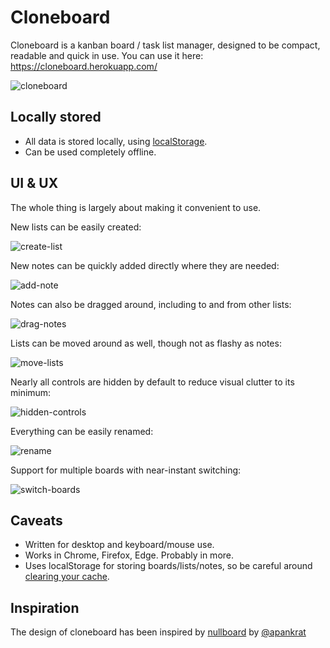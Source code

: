 # Cloneboard

Cloneboard is a kanban board / task list manager, designed to be compact, readable and quick in use. You can use it here: https://cloneboard.herokuapp.com/

![cloneboard](https://user-images.githubusercontent.com/102478601/162572439-1bba1420-fe33-4920-9228-2d55e88c64a6.PNG)

## Locally stored

* All data is stored locally, using [localStorage](https://developer.mozilla.org/en/docs/Web/API/Window/localStorage).
* Can be used completely offline.

## UI & UX

The whole thing is largely about making it convenient to use.

New lists can be easily created:

![create-list](https://user-images.githubusercontent.com/102478601/162576540-77750f00-e31a-4709-aade-83d4d8b29fb2.gif)

New notes can be quickly added directly where they are needed:

![add-note](https://user-images.githubusercontent.com/102478601/162575826-a3965d69-89a2-4f70-9341-b4c534abf729.gif)

Notes can also be dragged around, including to and from other lists:

![drag-notes](https://user-images.githubusercontent.com/102478601/162575983-310e0e9c-a2ec-49d9-ad36-f9fa90d3c73c.gif)

Lists can be moved around as well, though not as flashy as notes:

![move-lists](https://user-images.githubusercontent.com/102478601/162576151-e2bd02eb-7877-4ccd-8986-fd8cfcc5b0f2.gif)

Nearly all controls are hidden by default to reduce visual clutter to its minimum:

![hidden-controls](https://user-images.githubusercontent.com/102478601/162576272-990e3c36-ed91-4b1a-86dc-630a96add7cf.gif)

Everything can be easily renamed:

![rename](https://user-images.githubusercontent.com/102478601/162576729-3717f4b2-9b56-40f9-86b0-37f0a9a2599a.gif)

Support for multiple boards with near-instant switching:

![switch-boards](https://user-images.githubusercontent.com/102478601/162576439-04098605-e88a-4a3c-a946-f22c326e2c67.gif)

## Caveats

* Written for desktop and keyboard/mouse use.
* Works in Chrome, Firefox, Edge. Probably in more.
* Uses localStorage for storing boards/lists/notes, so be careful around [clearing your cache](https://stackoverflow.com/questions/9948284/how-persistent-is-localstorage).

## Inspiration

The design of cloneboard has been inspired by [nullboard](https://github.com/apankrat/nullboard) by [@apankrat](https://github.com/apankrat)
